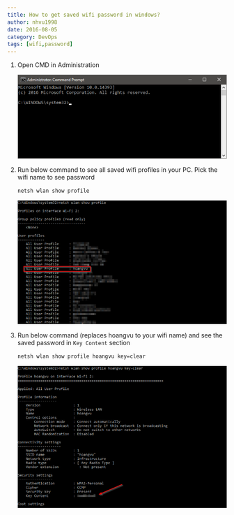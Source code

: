 ```yaml
---
title: How to get saved wifi password in windows?
author: nhvu1998
date: 2016-08-05
category: DevOps
tags: [wifi,password]
---
```


1. Open CMD in Administration

    ![Open CMD in Administration](/assets/img/posts/how-to-get-saved-wifi-password-in-windows-1.png)

2. Run below command to see all saved wifi profiles in your PC. Pick the wifi name to see password

    ```bash
    netsh wlan show profile
    ```

    ![Run command to see saved wifi profiles](/assets/img/posts/how-to-get-saved-wifi-password-in-windows-2.png)

3. Run below command (replaces hoangvu to your wifi name) and see the saved password in `Key Content` section

    ```bash
    netsh wlan show profile hoangvu key=clear
    ```

    ![Run command to see the saved password](/assets/img/posts/how-to-get-saved-wifi-password-in-windows-3.png)
